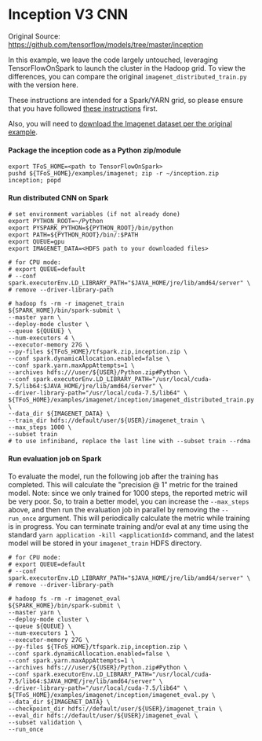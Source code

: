 # Inception V3 CNN

Original Source: https://github.com/tensorflow/models/tree/master/inception

In this example, we leave the code largely untouched, leveraging TensorFlowOnSpark to launch the cluster in the Hadoop grid.
To view the differences, you can compare the original `imagenet_distributed_train.py` with the version here.

These instructions are intended for a Spark/YARN grid, so please ensure that you have followed [these instructions](https://github.com/yahoo/TensorFlowOnSpark/wiki/GetStarted_YARN) first.

Also, you will need to [download the Imagenet dataset per the original example](https://github.com/tensorflow/models/tree/master/inception#getting-started).

#### Package the inception code as a Python zip/module

    export TFoS_HOME=<path to TensorFlowOnSpark>
    pushd ${TFoS_HOME}/examples/imagenet; zip -r ~/inception.zip inception; popd

#### Run distributed CNN on Spark

    # set environment variables (if not already done)
    export PYTHON_ROOT=~/Python
    export PYSPARK_PYTHON=${PYTHON_ROOT}/bin/python
    export PATH=${PYTHON_ROOT}/bin/:$PATH
    export QUEUE=gpu
    export IMAGENET_DATA=<HDFS path to your downloaded files>

    # for CPU mode:
    # export QUEUE=default
    # --conf spark.executorEnv.LD_LIBRARY_PATH="$JAVA_HOME/jre/lib/amd64/server" \
    # remove --driver-library-path

    # hadoop fs -rm -r imagenet_train
    ${SPARK_HOME}/bin/spark-submit \
    --master yarn \
    --deploy-mode cluster \
    --queue ${QUEUE} \
    --num-executors 4 \
    --executor-memory 27G \
    --py-files ${TFoS_HOME}/tfspark.zip,inception.zip \
    --conf spark.dynamicAllocation.enabled=false \
    --conf spark.yarn.maxAppAttempts=1 \
    --archives hdfs:///user/${USER}/Python.zip#Python \
    --conf spark.executorEnv.LD_LIBRARY_PATH="/usr/local/cuda-7.5/lib64:$JAVA_HOME/jre/lib/amd64/server" \
    --driver-library-path="/usr/local/cuda-7.5/lib64" \
    ${TFoS_HOME}/examples/imagenet/inception/imagenet_distributed_train.py \
    --data_dir ${IMAGENET_DATA} \
    --train_dir hdfs://default/user/${USER}/imagenet_train \
    --max_steps 1000 \
    --subset train
    # to use infiniband, replace the last line with --subset train --rdma

#### Run evaluation job on Spark

To evaluate the model, run the following job after the training has completed.  This will calculate the "precision @ 1" metric for the trained model.  Note: since we only trained for 1000 steps, the reported metric will be very poor.  So, to train a better model, you can increase the `--max_steps` above, and then run the evaluation job in parallel by removing the `--run_once` argument.  This will periodically calculate the metric while training is in progress.  You can terminate training and/or eval at any time using the standard `yarn application -kill <applicationId>` command, and the latest model will be stored in your `imagenet_train` HDFS directory.

    # for CPU mode:
    # export QUEUE=default
    # --conf spark.executorEnv.LD_LIBRARY_PATH="$JAVA_HOME/jre/lib/amd64/server" \
    # remove --driver-library-path

    # hadoop fs -rm -r imagenet_eval
    ${SPARK_HOME}/bin/spark-submit \
    --master yarn \
    --deploy-mode cluster \
    --queue ${QUEUE} \
    --num-executors 1 \
    --executor-memory 27G \
    --py-files ${TFoS_HOME}/tfspark.zip,inception.zip \
    --conf spark.dynamicAllocation.enabled=false \
    --conf spark.yarn.maxAppAttempts=1 \
    --archives hdfs:///user/${USER}/Python.zip#Python \
    --conf spark.executorEnv.LD_LIBRARY_PATH="/usr/local/cuda-7.5/lib64:$JAVA_HOME/jre/lib/amd64/server" \
    --driver-library-path="/usr/local/cuda-7.5/lib64" \
    ${TFoS_HOME}/examples/imagenet/inception/imagenet_eval.py \
    --data_dir ${IMAGENET_DATA} \
    --checkpoint_dir hdfs://default/user/${USER}/imagenet_train \
    --eval_dir hdfs://default/user/${USER}/imagenet_eval \
    --subset validation \
    --run_once
